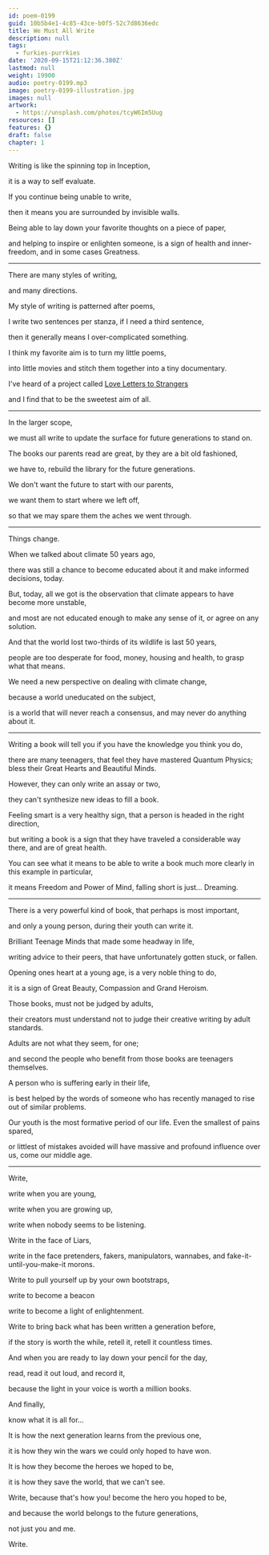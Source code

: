 ```yaml
---
id: poem-0199
guid: 10b5b4e1-4c85-43ce-b0f5-52c7d8636edc
title: We Must All Write
description: null
tags:
  - furkies-purrkies
date: '2020-09-15T21:12:36.380Z'
lastmod: null
weight: 19900
audio: poetry-0199.mp3
image: poetry-0199-illustration.jpg
images: null
artwork:
  - https://unsplash.com/photos/tcyW6Im5Uug
resources: []
features: {}
draft: false
chapter: 1
---
```


Writing is like the spinning top in Inception,

it is a way to self evaluate.

If you continue being unable to write,

then it means you are surrounded by invisible walls.

Being able to lay down your favorite thoughts on a piece of paper,

and helping to inspire or enlighten someone, is a sign of health and inner-freedom, and in some cases Greatness.

---

There are many styles of writing,

and many directions.

My style of writing is patterned after poems,

I write two sentences per stanza, if I need a third sentence,

then it generally means I over-complicated something.

I think my favorite aim is to turn my little poems,

into little movies and stitch them together into a tiny documentary.

I've heard of a project called [Love Letters to Strangers](https://www.ted.com/talks/hannah_brencher_love_letters_to_strangers?language=en)

and I find that to be the sweetest aim of all.

---

In the larger scope,

we must all write to update the surface for future generations to stand on.

The books our parents read are great, by they are a bit old fashioned,

we have to, rebuild the library for the future generations.

We don't want the future to start with our parents,

we want them to start where we left off,

so that we may spare them the aches we went through.

---

Things change.

When we talked about climate 50 years ago,

there was still a chance to become educated about it and make informed decisions, today.

But, today, all we got is the observation that climate appears to have become more unstable,

and most are not educated enough to make any sense of it, or agree on any solution.

And that the world lost two-thirds of its wildlife is last 50 years,

people are too desperate for food, money, housing and health, to grasp what that means.

We need a new perspective on dealing with climate change,

because a world uneducated on the subject,

is a world that will never reach a consensus, and may never do anything about it.

---

Writing a book will tell you if you have the knowledge you think you do,

there are many teenagers, that feel they have mastered Quantum Physics; bless their Great Hearts and Beautiful Minds.

However, they can only write an assay or two,

they can't synthesize new ideas to fill a book.

Feeling smart is a very healthy sign, that a person is headed in the right direction,

but writing a book is a sign that they have traveled a considerable way there, and are of great health.

You can see what it means to be able to write a book much more clearly in this example in particular,

it means Freedom and Power of Mind, falling short is just... Dreaming.

---

There is a very powerful kind of book, that perhaps is most important,

and only a young person, during their youth can write it.

Brilliant Teenage Minds that made some headway in life,

writing advice to their peers, that have unfortunately gotten stuck, or fallen.

Opening ones heart at a young age, is a very noble thing to do,

it is a sign of Great Beauty, Compassion and Grand Heroism.

Those books, must not be judged by adults,

their creators must understand not to judge their creative writing by adult standards.

Adults are not what they seem, for one;

and second the people who benefit from those books are teenagers themselves.

A person who is suffering early in their life,

is best helped by the words of someone who has recently managed to rise out of similar problems.

Our youth is the most formative period of our life. Even the smallest of pains spared,

or littlest of mistakes avoided will have massive and profound influence over us, come our middle age.

---

Write,

write when you are young,

write when you are growing up,

write when nobody seems to be listening.

Write in the face of Liars,

write in the face pretenders, fakers, manipulators, wannabes, and fake-it-until-you-make-it morons.

Write to pull yourself up by your own bootstraps,

write to become a beacon

write to become a light of enlightenment.

Write to bring back what has been written a generation before,

if the story is worth the while, retell it, retell it countless times.

And when you are ready to lay down your pencil for the day,

read, read it out loud, and record it,

because the light in your voice is worth a million books.

And finally,

know what it is all for...

It is how the next generation learns from the previous one,

it is how they win the wars we could only hoped to have won.

It is how they become the heroes we hoped to be,

it is how they save the world, that we can't see.

Write, because that's how you! become the hero you hoped to be,

and because the world belongs to the future generations,

not just you and me.

Write.
